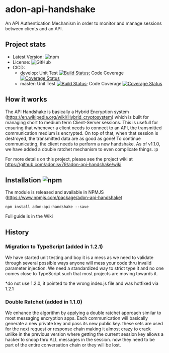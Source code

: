 # adon-api-handshake
An API Authentication Mechanism in order to monitor and manage sessions between clients and an API.

## Project stats
* Latest Version: ![npm](https://img.shields.io/npm/v/adon-api-handshake.svg)
* License: ![GitHub](https://img.shields.io/github/license/adonisv79/adon-api-handshake.svg)
* CICD:
  * develop: Unit Test [![Build Status](https://travis-ci.org/adonisv79/adon-api-handshake.svg?branch=develop)](https://travis-ci.org/adonisv79/adon-api-handshake); Code Coverage [![Coverage Status](https://coveralls.io/repos/github/adonisv79/adon-api-handshake/badge.svg?branch=develop)](https://coveralls.io/github/adonisv79/adon-api-handshake?branch=develop)
  * master: Unit Test [![Build Status](https://travis-ci.org/adonisv79/adon-api-handshake.svg?branch=master)](https://travis-ci.org/adonisv79/adon-api-handshake); Code Coverage [![Coverage Status](https://coveralls.io/repos/github/adonisv79/adon-api-handshake/badge.svg)](https://coveralls.io/github/adonisv79/adon-api-handshake)

## How it works
The API Handshake is basically a Hybrid Encryption system (https://en.wikipedia.org/wiki/Hybrid_cryptosystem) which is built for managing short to medium term Client-Server sessions. This is usefull for ensuring that whenever a client needs to connect to an API, the transmitted communication medium is encrypted. On top of that, when that session is destroyed, the transmitted data are as good as gone! To continue communicating, the client needs to perform a new handshake. As of v1.1.0, we have added a double ratchet mechanism to even complicate things. :p

For more details on this project, please see the project wiki at https://github.com/adonisv79/adon-api-handshake/wiki

## Installation ![npm](https://img.shields.io/npm/v/adon-api-handshake.svg)
The module is released and available in NPMJS (https://www.npmjs.com/package/adon-api-handshake) 
```
npm install adon-api-handshake --save
```

Full guide is in the Wiki

## History
### Migration to TypeScript (added in 1.2.1)
We have started unit testing and boy it is a mess as we need to validate through several possible ways anyone will mess your code thru invalid parameter injection. We need a standardized way to strict type it and no one comes close to TypeScript such that most projects are moving towards it.

*do not use 1.2.0, it pointed to the wrong index.js file and was hotfixed via 1.2.1 

### Double Ratchet (added in 1.1.0)
We enhance the algorithm by applying a double ratchet approach similar to most messaging encryption apps. Each communication will basically generate a new private key and pass its new public key. these sets are used for the next request or response chain making it almost crazy to crack unlike in the previous version where getting the current session key allows a hacker to snoop thru ALL messages in the session. now they need to be part of the entire conversation chain or they will be lost.
